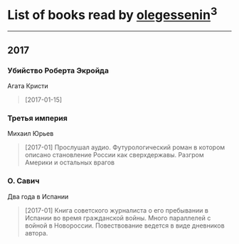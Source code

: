 # List of books read by [olegessenin](http://vk.com/id3901448)<sup>3</sup>
---

## 2017

### Убийство Роберта Экройда
Агата Кристи
> [2017-01-15] 


### Третья империя
Михаил Юрьев
> [2017-01] Прослушал аудио. Футурологический роман в котором описано становление России как сверхдержавы. Разгром Америки и остальных врагов


### О. Савич
Два года в Испании
> [2017-01] Книга советского журналиста о его пребывании в Испании во время гражданской войны. Много параллелей с войной в Новороссии. Повествование ведется в виде дневников автора.



